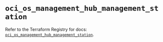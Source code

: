 # `oci_os_management_hub_management_station`

Refer to the Terraform Registry for docs: [`oci_os_management_hub_management_station`](https://registry.terraform.io/providers/hashicorp/oci/7.19.0/docs/resources/os_management_hub_management_station).
